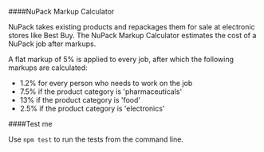 ####NuPack Markup Calculator

NuPack takes existing products and repackages them for sale at electronic stores like Best Buy. The NuPack Markup Calculator estimates the cost of a NuPack job after markups.

A flat markup of 5% is applied to every job, after which the following markups are calculated:

+ 1.2% for every person who needs to work on the job
+ 7.5% if the product category is 'pharmaceuticals'
+ 13% if the product category is 'food'
+ 2.5% if the product category is 'electronics'

####Test me

Use `npm test` to run the tests from the command line.